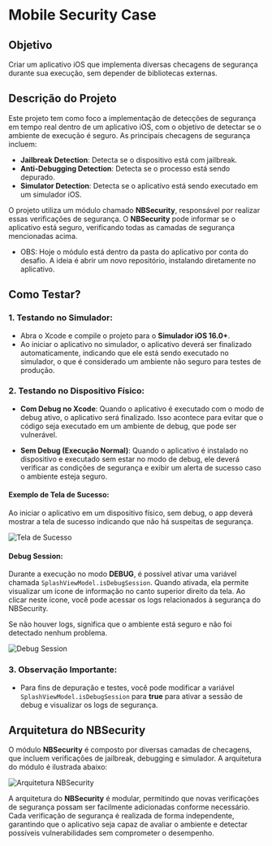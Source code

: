 # Mobile Security Case

## Objetivo

Criar um aplicativo iOS que implementa diversas checagens de segurança durante sua execução, sem depender de bibliotecas externas.

## Descrição do Projeto

Este projeto tem como foco a implementação de detecções de segurança em tempo real dentro de um aplicativo iOS, com o objetivo de detectar se o ambiente de execução é seguro. As principais checagens de segurança incluem:

- **Jailbreak Detection**: Detecta se o dispositivo está com jailbreak.
- **Anti-Debugging Detection**: Detecta se o processo está sendo depurado.
- **Simulator Detection**: Detecta se o aplicativo está sendo executado em um simulador iOS.

O projeto utiliza um módulo chamado **NBSecurity**, responsável por realizar essas verificações de segurança. O **NBSecurity** pode informar se o aplicativo está seguro, verificando todas as camadas de segurança mencionadas acima.

- OBS: Hoje o módulo está dentro da pasta do aplicativo por conta do desafio. A ideia é abrir um novo repositório, instalando diretamente no aplicativo.

## Como Testar?

### 1. Testando no Simulador:

- Abra o Xcode e compile o projeto para o **Simulador iOS 16.0+**.
- Ao iniciar o aplicativo no simulador, o aplicativo deverá ser finalizado automaticamente, indicando que ele está sendo executado no simulador, o que é considerado um ambiente não seguro para testes de produção.

### 2. Testando no Dispositivo Físico:

- **Com Debug no Xcode**: Quando o aplicativo é executado com o modo de debug ativo, o aplicativo será finalizado. Isso acontece para evitar que o código seja executado em um ambiente de debug, que pode ser vulnerável.
  
- **Sem Debug (Execução Normal)**: Quando o aplicativo é instalado no dispositivo e executado sem estar no modo de debug, ele deverá verificar as condições de segurança e exibir um alerta de sucesso caso o ambiente esteja seguro.

#### Exemplo de Tela de Sucesso:
Ao iniciar o aplicativo em um dispositivo físico, sem debug, o app deverá mostrar a tela de sucesso indicando que não há suspeitas de segurança.

![Tela de Sucesso](assets/success.png)

#### Debug Session:

Durante a execução no modo **DEBUG**, é possível ativar uma variável chamada `SplashViewModel.isDebugSession`. Quando ativada, ela permite visualizar um ícone de informação no canto superior direito da tela. Ao clicar neste ícone, você pode acessar os logs relacionados à segurança do NBSecurity.

Se não houver logs, significa que o ambiente está seguro e não foi detectado nenhum problema.

![Debug Session](assets/isDebugSession.png)

### 3. Observação Importante:
- Para fins de depuração e testes, você pode modificar a variável `SplashViewModel.isDebugSession` para **true** para ativar a sessão de debug e visualizar os logs de segurança.

## Arquitetura do NBSecurity

O módulo **NBSecurity** é composto por diversas camadas de checagens, que incluem verificações de jailbreak, debugging e simulador. A arquitetura do módulo é ilustrada abaixo:

![Arquitetura NBSecurity](assets/NBSecurityArch.png)

A arquitetura do **NBSecurity** é modular, permitindo que novas verificações de segurança possam ser facilmente adicionadas conforme necessário. Cada verificação de segurança é realizada de forma independente, garantindo que o aplicativo seja capaz de avaliar o ambiente e detectar possíveis vulnerabilidades sem comprometer o desempenho.
